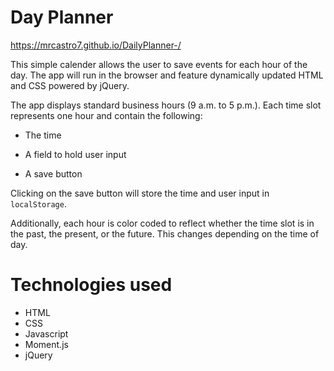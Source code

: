 # Day Planner 
https://mrcastro7.github.io/DailyPlanner-/

This simple calender allows the user to save events for each hour of the day. The app will run in the browser and feature dynamically updated HTML and CSS powered by jQuery.

The app displays standard business hours (9 a.m. to 5 p.m.). Each time slot represents one hour and contain the following:

* The time

* A field to hold user input

* A save button

Clicking on the save button will store the time and user input in `localStorage`.

Additionally, each hour is color coded to reflect whether the time slot is in the past, the present, or the future. This changes depending on the time of day.

# Technologies used 

* HTML
* CSS
* Javascript
* Moment.js
* jQuery
